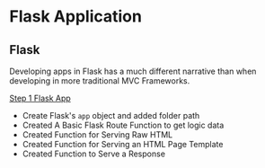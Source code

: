 # Flask Application 

## Flask

Developing apps in Flask has a much different narrative than when developing in more traditional MVC Frameworks.

[Step 1 Flask App](https://hackersandslackers.com/your-first-flask-application)

* Create Flask's `app` object and added folder path
* Created A Basic Flask Route Function to get logic data
* Created Function for Serving Raw HTML
* Created Function for Serving an HTML Page Template
* Created Function to Serve a Response